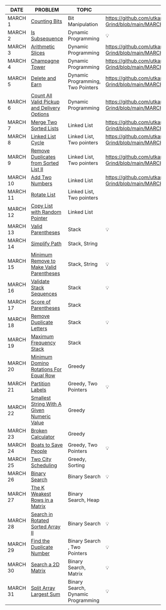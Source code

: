 |DATE|PROBLEM|TOPIC|SOLUTION|IMPORTANT|
|----|-------|-----|--------|---------|
|MARCH 1|[Counting Bits](https://leetcode.com/problems/counting-bits/)|Bit Manipulation|https://github.com/utkarsh006/LeetCode-Grind/blob/main/MARCH%20CHALLENGES/MAR%201_Counting%20bits.cpp|💡
|MARCH 2|[Is Subsequence](https://leetcode.com/problems/is-subsequence/)|Dynamic Programming|💡
|MARCH 3|[Arithmetic Slices](https://leetcode.com/problems/arithmetic-slices/)|Dynamic Programming|https://github.com/utkarsh006/LeetCode-Grind/blob/main/MARCH%20CHALLENGES/MAR%203_Arithmetic%20slices.cpp|💡
|MARCH 4|[Champagne Tower](https://leetcode.com/problems/champagne-tower/)|Dynamic Programming|https://github.com/utkarsh006/LeetCode-Grind/blob/main/MARCH%20CHALLENGES/MAR%204_Champagne%20tower.cpp|
|MARCH 5|[Delete and Earn](https://leetcode.com/problems/delete-and-earn/)|Dynamic Programming, Two Pointers|https://github.com/utkarsh006/LeetCode-Grind/blob/main/MARCH%20CHALLENGES/MAR%205_Delete%20%26%20Earn.cpp|💡
|MARCH 6|[Count All Valid Pickup and Delivery Options](https://leetcode.com/problems/count-all-valid-pickup-and-delivery-options/)|Dynamic Programming|https://github.com/utkarsh006/LeetCode-Grind/blob/main/MARCH%20CHALLENGES/MAR%206_Valid%20pickup.cpp|
|MARCH 7|[Merge Two Sorted Lists](https://leetcode.com/problems/merge-two-sorted-lists/)|Linked List|https://github.com/utkarsh006/LeetCode-Grind/blob/main/MARCH%20CHALLENGES/MAR%207_%20Merge%20Two%20Sorted%20Lists.cpp|💡
|MARCH 8|[Linked List Cycle](https://leetcode.com/problems/linked-list-cycle/)|Linked List, Two pointers|https://github.com/utkarsh006/LeetCode-Grind/blob/main/MARCH%20CHALLENGES/MAR%208_Linked%20list%20cycle.cpp|💡
|MARCH 9|[Remove Duplicates from Sorted List II](https://leetcode.com/problems/remove-duplicates-from-sorted-list-ii/)|Linked List, Two pointers|https://github.com/utkarsh006/LeetCode-Grind/blob/main/MARCH%20CHALLENGES/MAR%209_Remove%20Duplicates%20from%20Sorted%20List%20II.cpp|💡
|MARCH 10|[Add Two Numbers](https://leetcode.com/problems/add-two-numbers/)|Linked List|https://github.com/utkarsh006/LeetCode-Grind/blob/main/MARCH%20CHALLENGES/MAR%2010_Add%20two%20nos.%20as%20lists.cpp|
|MARCH 11|[Rotate List](https://leetcode.com/problems/rotate-list/)|Linked List, Two pointers|
|MARCH 12|[Copy List with Random Pointer](https://leetcode.com/problems/copy-list-with-random-pointer/)|Linked List|
|MARCH 13|[Valid Parentheses](https://leetcode.com/problems/valid-parentheses/)|Stack|💡
|MARCH 14|[Simplify Path](https://leetcode.com/problems/simplify-path/)|Stack, String|
|MARCH 15|[Minimum Remove to Make Valid Parentheses](https://leetcode.com/problems/minimum-remove-to-make-valid-parentheses/)|Stack, String|💡
|MARCH 16|[Validate Stack Sequences](https://leetcode.com/problems/validate-stack-sequences/)|Stack|💡
|MARCH 17|[Score of Parentheses](https://leetcode.com/problems/score-of-parentheses/)|Stack|
|MARCH 18|[Remove Duplicate Letters](https://leetcode.com/problems/remove-duplicate-letters/)|Stack|💡
|MARCH 19|[Maximum Frequency Stack](https://leetcode.com/problems/maximum-frequency-stack/)|Stack|
|MARCH 20|[Minimum Domino Rotations For Equal Row](https://leetcode.com/problems/minimum-domino-rotations-for-equal-row/)|Greedy|
|MARCH 21|[Partition Labels](https://leetcode.com/problems/partition-labels/)|Greedy, Two Pointers|💡
|MARCH 22|[Smallest String With A Given Numeric Value](https://leetcode.com/problems/smallest-string-with-a-given-numeric-value/)|Greedy|
|MARCH 23|[Broken Calculator](https://leetcode.com/problems/broken-calculator/)|Greedy|
|MARCH 24|[Boats to Save People](https://leetcode.com/problems/boats-to-save-people/)|Greedy, Two Pointers|💡
|MARCH 25|[Two City Scheduling](https://leetcode.com/problems/two-city-scheduling/)|Greedy, Sorting|
|MARCH 26|[Binary Search](https://leetcode.com/problems/binary-search/)|Binary Search|💡
|MARCH 27|[ The K Weakest Rows in a Matrix](https://leetcode.com/problems/the-k-weakest-rows-in-a-matrix/)|Binary Search, Heap|
|MARCH 28|[Search in Rotated Sorted Array II](https://leetcode.com/problems/search-in-rotated-sorted-array-ii/)|Binary Search|💡
|MARCH 29|[Find the Duplicate Number](https://leetcode.com/problems/find-the-duplicate-number/)|Binary Search , Two Pointers|💡
|MARCH 30|[Search a 2D Matrix](https://leetcode.com/problems/search-a-2d-matrix/)|Binary Search, Matrix|💡
|MARCH 31|[Split Array Largest Sum](https://leetcode.com/problems/split-array-largest-sum/)|Binary Search, Dynamic Programming|💡

